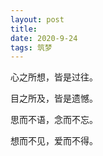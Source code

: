 ```yaml
---
layout: post
title: 
date: 2020-9-24
tags: 筑梦
---
```


心之所想，皆是过往。

目之所及，皆是遗憾。

思而不语，念而不忘。

想而不见，爱而不得。
